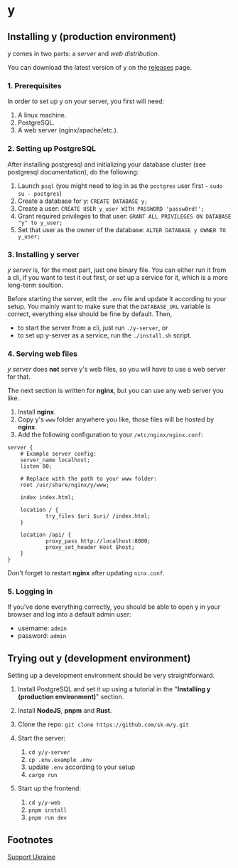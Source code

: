 # y

## Installing y (production environment)

y comes in two parts: a _server_ and _web distribution_.

You can download the latest version of y on the [releases](https://github.com/sk-m/y/releases) page.

### 1. Prerequisites

In order to set up y on your server, you first will need:

1. A linux machine.
2. PostgreSQL.
3. A web server (nginx/apache/etc.).

### 2. Setting up PostgreSQL

After installing postgresql and initializing your database cluster (see postgresql documentation), do the following:

1. Launch `psql` (you might need to log in as the `postgres` user first - `sudo su - postgres`)
2. Create a database for y: `CREATE DATABASE y;`
3. Create a user: `CREATE USER y_user WITH PASSWORD 'passw0rd!';`
4. Grant required privileges to that user: `GRANT ALL PRIVILEGES ON DATABASE "y" to y_user;`
5. Set that user as the owner of the database: `ALTER DATABASE y OWNER TO y_user;`

### 3. Installing y server

_y server_ is, for the most part, just one binary file. You can either run it from a cli, if you want to test it out first, or set up a service for it, which is a more long-term soultion.

Before starting the server, edit the `.env` file and update it according to your setup. You mainly want to make sure that the `DATABASE_URL` variable is correct, everything else should be fine by default. Then,

- to start the server from a cli, just run `./y-server`, or
- to set up y-server as a service, run the `./install.sh` script.

### 4. Serving web files

_y server_ does **not** serve y's web files, so you will have to use a web server for that.

The next section is written for **nginx**, but you can use any web server you like.

1. Install **nginx**.
2. Copy y's `www` folder anywhere you like, those files will be hosted by **nginx**.
3. Add the following configuration to your `/etc/nginx/nginx.conf`:

```text
server {
    # Example server config:
    server_name localhost;
    listen 80;

    # Replace with the path to your www folder:
    root /usr/share/nginx/y/www;

    index index.html;

    location / {
            try_files $uri $uri/ /index.html;
    }

    location /api/ {
            proxy_pass http://localhost:8080;
            proxy_set_header Host $host;
    }
}
```

Don't forget to restart **nginx** after updating `ninx.conf`.

### 5. Logging in

If you've done everything correctly, you should be able to open y in your browser and log into a default admin user:

- username: `admin`
- password: `admin`

## Trying out y (development environment)

Setting up a development environment should be very straightforward.

1. Install PostgreSQL and set it up using a tutorial in the "**Installing y (production environment)**" section.
2. Install **NodeJS**, **pnpm** and **Rust**.
3. Clone the repo: `git clone https://github.com/sk-m/y.git`
4. Start the server:

   1. `cd y/y-server`
   2. `cp .env.example .env`
   3. update `.env` according to your setup
   4. `cargo run`

5. Start up the frontend:

   1. `cd y/y-web`
   2. `pnpm install`
   3. `pnpm run dev`

## Footnotes

[Support Ukraine](https://u24.gov.ua/)
